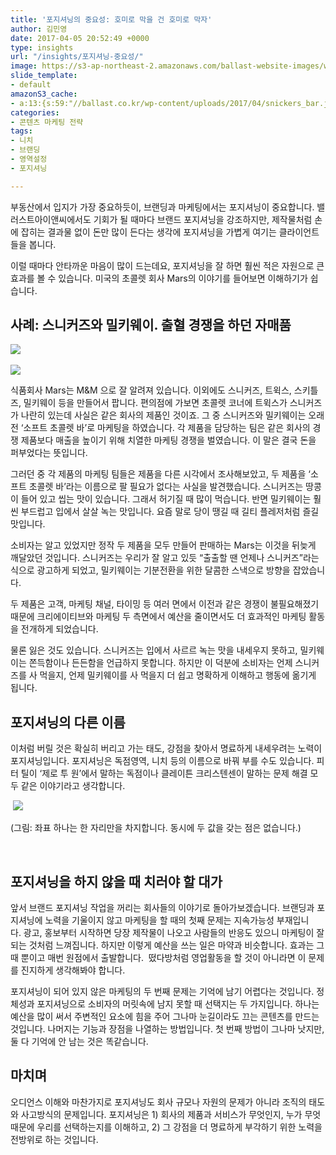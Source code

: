 ```yaml
---
title: '포지셔닝의 중요성: 호미로 막을 건 호미로 막자'
author: 김민영
date: 2017-04-05 20:52:49 +0000
type: insights
url: "/insights/포지셔닝-중요성/"
image: https://s3-ap-northeast-2.amazonaws.com/ballast-website-images/wp-content/uploads/2017/04/15105821/img.png
slide_template:
- default
amazonS3_cache:
- a:13:{s:59:"//ballast.co.kr/wp-content/uploads/2017/04/snickers_bar.jpg";i:53325;s:109:"//s3-ap-northeast-2.amazonaws.com/ballast-website-images/wp-content/uploads/2017/04/15105819/snickers_bar.jpg";i:53325;s:59:"//ballast.co.kr/wp-content/uploads/2017/04/milkyway_bar.jpg";i:53324;s:109:"//s3-ap-northeast-2.amazonaws.com/ballast-website-images/wp-content/uploads/2017/04/15105820/milkyway_bar.jpg";i:53324;s:50:"//ballast.co.kr/wp-content/uploads/2017/04/img.png";i:53323;s:100:"//s3-ap-northeast-2.amazonaws.com/ballast-website-images/wp-content/uploads/2017/04/15105821/img.png";i:53323;s:116:"//s3-ap-northeast-2.amazonaws.com/ballast-website-images/wp-content/uploads/2017/04/15105819/snickers_bar-300x85.jpg";i:53325;s:63:"//www.ballast.co.kr/wp-content/uploads/2017/04/snickers_bar.jpg";i:53325;s:70:"//www.ballast.co.kr/wp-content/uploads/2017/04/snickers_bar-300x85.jpg";i:53325;s:117:"//s3-ap-northeast-2.amazonaws.com/ballast-website-images/wp-content/uploads/2017/04/15105820/milkyway_bar-300x105.jpg";i:53324;s:63:"//www.ballast.co.kr/wp-content/uploads/2017/04/milkyway_bar.jpg";i:53324;s:71:"//www.ballast.co.kr/wp-content/uploads/2017/04/milkyway_bar-300x105.jpg";i:53324;s:54:"//www.ballast.co.kr/wp-content/uploads/2017/04/img.png";i:53323;}
categories:
- 콘텐츠 마케팅 전략
tags:
- 니치
- 브랜딩
- 영역설정
- 포지셔닝

---
```

부동산에서 입지가 가장 중요하듯이, 브랜딩과 마케팅에서는 포지셔닝이 중요합니다. 밸러스트아이앤씨에서도 기회가 될 때마다 브랜드 포지셔닝을 강조하지만, 제작물처럼 손에 잡히는 결과물 없이 돈만 많이 든다는 생각에 포지셔닝을 가볍게 여기는 클라이언트들을 봅니다.

이럴 때마다 안타까운 마음이 많이 드는데요, 포지셔닝을 잘 하면 훨씬 적은 자원으로 큰 효과를 볼 수 있습니다. 미국의 초콜렛 회사 Mars의 이야기를 들어보면 이해하기가 쉽습니다.

## 사례: 스니커즈와 밀키웨이. 출혈 경쟁을 하던 자매품

![](https://s3-ap-northeast-2.amazonaws.com/ballast-website-images/wp-content/uploads/2017/04/15105819/snickers_bar-300x85.jpg) 

![](https://s3-ap-northeast-2.amazonaws.com/ballast-website-images/wp-content/uploads/2017/04/15105820/milkyway_bar-300x105.jpg)

식품회사 Mars는 M&M 으로 잘 알려져 있습니다. 이외에도 스니커즈, 트윅스, 스키틀즈, 밀키웨이 등을 만들어서 팝니다. 편의점에 가보면 초콜렛 코너에 트윅스가 스니커즈가 나란히 있는데 사실은 같은 회사의 제품인 것이죠. 그 중 스니커즈와 밀키웨이는 오래 전 ‘소프트 초콜렛 바’로 마케팅을 하였습니다. 각 제품을 담당하는 팀은 같은 회사의 경쟁 제품보다 매출을 높이기 위해 치열한 마케팅 경쟁을 벌였습니다. 이 말은 결국 돈을 퍼부었다는 뜻입니다.

그러던 중 각 제품의 마케팅 팀들은 제품을 다른 시각에서 조사해보았고, 두 제품을 ‘소프트 초콜렛 바’라는 이름으로 팔 필요가 없다는 사실을 발견했습니다. 스니커즈는 땅콩이 들어 있고 씹는 맛이 있습니다. 그래서 허기질 때 많이 먹습니다. 반면 밀키웨이는 훨씬 부드럽고 입에서 살살 녹는 맛입니다. 요즘 말로 당이 땡길 때 길티 플레저처럼 즐길 맛입니다.

소비자는 알고 있었지만 정작 두 제품을 모두 만들어 판매하는 Mars는 이것을 뒤늦게 깨달았던 것입니다. 스니커즈는 우리가 잘 알고 있듯 “출출할 땐 언제나 스니커즈”라는 식으로 광고하게 되었고, 밀키웨이는 기분전환을 위한 달콤한 스낵으로 방향을 잡았습니다.

두 제품은 고객, 마케팅 채널, 타이밍 등 여러 면에서 이전과 같은 경쟁이 불필요해졌기 때문에 크리에이티브와 마케팅 두 측면에서 예산을 줄이면서도 더 효과적인 마케팅 활동을 전개하게 되었습니다.

물론 잃은 것도 있습니다. 스니커즈는 입에서 사르르 녹는 맛을 내세우지 못하고, 밀키웨이는 쫀득함이나 든든함을 언급하지 못합니다. 하지만 이 덕분에 소비자는 언제 스니커즈를 사 먹을지, 언제 밀키웨이를 사 먹을지 더 쉽고 명확하게 이해하고 행동에 옮기게 됩니다.

## 포지셔닝의 다른 이름

이처럼 버릴 것은 확실히 버리고 가는 태도, 강점을 찾아서 명료하게 내세우려는 노력이 포지셔닝입니다. 포지셔닝은 독점영역, 니치 등의 이름으로 바꿔 부를 수도 있습니다. 피터 틸이 ‘제로 투 원’에서 말하는 독점이나 클레이튼 크리스텐센이 말하는 문제 해결 모두 같은 이야기라고 생각합니다.

 ![](https://s3-ap-northeast-2.amazonaws.com/ballast-website-images/wp-content/uploads/2017/04/15105821/img.png)

 (그림: 좌표 하나는 한 자리만을 차지합니다. 동시에 두 값을 갖는 점은 없습니다.)

 

## 포지셔닝을 하지 않을 때 치러야 할 대가

앞서 브랜드 포지셔닝 작업을 꺼리는 회사들의 이야기로 돌아가보겠습니다. 브랜딩과 포지셔닝에 노력을 기울이지 않고 마케팅을 할 때의 첫째 문제는 지속가능성 부재입니다. 광고, 홍보부터 시작하면 당장 제작물이 나오고 사람들의 반응도 있으니 마케팅이 잘 되는 것처럼 느껴집니다. 하지만 이렇게 예산을 쓰는 일은 마약과 비슷합니다. 효과는 그 때 뿐이고 매번 원점에서 출발합니다.  떴다방처럼 영업활동을 할 것이 아니라면 이 문제를 진지하게 생각해봐야 합니다.

포지셔닝이 되어 있지 않은 마케팅의 두 번째 문제는 기억에 남기 어렵다는 것입니다. 정체성과 포지셔닝으로 소비자의 머릿속에 남지 못할 때 선택지는 두 가지입니다. 하나는 예산을 많이 써서 주변적인 요소에 힘을 주어 그나마 눈길이라도 끄는 콘텐츠를 만드는 것입니다. 나머지는 기능과 장점을 나열하는 방법입니다. 첫 번째 방법이 그나마 낫지만, 둘 다 기억에 안 남는 것은 똑같습니다.

## 마치며

오디언스 이해와 마찬가지로 포지셔닝도 회사 규모나 자원의 문제가 아니라 조직의 태도와 사고방식의 문제입니다. 포지셔닝은 1) 회사의 제품과 서비스가 무엇인지, 누가 무엇 때문에 우리를 선택하는지를 이해하고, 2) 그 강점을 더 명료하게 부각하기 위한 노력을 전방위로 하는 것입니다.